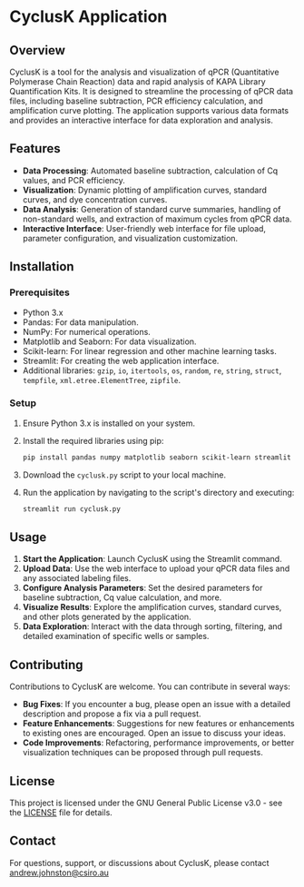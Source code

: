 
# CyclusK Application

## Overview
CyclusK is a tool for the analysis and visualization of qPCR (Quantitative Polymerase Chain Reaction) data and rapid analysis of KAPA Library Quantification Kits. It is designed to streamline the processing of qPCR data files, including baseline subtraction, PCR efficiency calculation, and amplification curve plotting. The application supports various data formats and provides an interactive interface for data exploration and analysis.

## Features
- **Data Processing**: Automated baseline subtraction, calculation of Cq values, and PCR efficiency.
- **Visualization**: Dynamic plotting of amplification curves, standard curves, and dye concentration curves.
- **Data Analysis**: Generation of standard curve summaries, handling of non-standard wells, and extraction of maximum cycles from qPCR data.
- **Interactive Interface**: User-friendly web interface for file upload, parameter configuration, and visualization customization.

## Installation

### Prerequisites
- Python 3.x
- Pandas: For data manipulation.
- NumPy: For numerical operations.
- Matplotlib and Seaborn: For data visualization.
- Scikit-learn: For linear regression and other machine learning tasks.
- Streamlit: For creating the web application interface.
- Additional libraries: `gzip`, `io`, `itertools`, `os`, `random`, `re`, `string`, `struct`, `tempfile`, `xml.etree.ElementTree`, `zipfile`.

### Setup
1. Ensure Python 3.x is installed on your system.
2. Install the required libraries using pip:

   ```bash
   pip install pandas numpy matplotlib seaborn scikit-learn streamlit
   ```

3. Download the `cyclusk.py` script to your local machine.

4. Run the application by navigating to the script's directory and executing:

   ```bash
   streamlit run cyclusk.py
   ```

## Usage
1. **Start the Application**: Launch CyclusK using the Streamlit command.
2. **Upload Data**: Use the web interface to upload your qPCR data files and any associated labeling files.
3. **Configure Analysis Parameters**: Set the desired parameters for baseline subtraction, Cq value calculation, and more.
4. **Visualize Results**: Explore the amplification curves, standard curves, and other plots generated by the application.
5. **Data Exploration**: Interact with the data through sorting, filtering, and detailed examination of specific wells or samples.

## Contributing
Contributions to CyclusK are welcome. You can contribute in several ways:
- **Bug Fixes**: If you encounter a bug, please open an issue with a detailed description and propose a fix via a pull request.
- **Feature Enhancements**: Suggestions for new features or enhancements to existing ones are encouraged. Open an issue to discuss your ideas.
- **Code Improvements**: Refactoring, performance improvements, or better visualization techniques can be proposed through pull requests.

## License
This project is licensed under the GNU General Public License v3.0 - see the [LICENSE](LICENSE) file for details.

## Contact
For questions, support, or discussions about CyclusK, please contact andrew.johnston@csiro.au